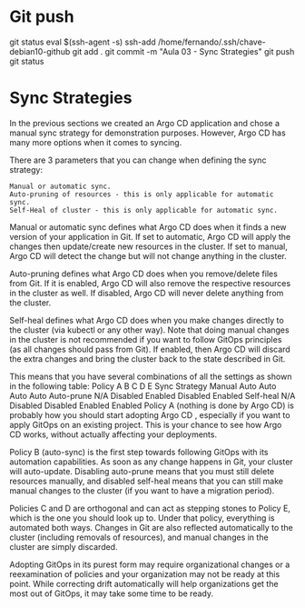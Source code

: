 
# ################################################################################################################################################################
# ################################################################################################################################################################
# ################################################################################################################################################################
# Git push
git status
eval $(ssh-agent -s)
ssh-add /home/fernando/.ssh/chave-debian10-github
git add .
git commit -m "Aula 03 - Sync Strategies"
git push
git status


# ################################################################################################################################################################
# ################################################################################################################################################################
# ################################################################################################################################################################
# Sync Strategies

In the previous sections we created an Argo CD application and chose a manual sync strategy for demonstration purposes. However, Argo CD has many more options when it comes to syncing.

There are 3 parameters that you can change when defining the sync strategy:

    Manual or automatic sync.
    Auto-pruning of resources - this is only applicable for automatic sync.
    Self-Heal of cluster - this is only applicable for automatic sync.


Manual or automatic sync defines what Argo CD does when it finds a new version of your application in Git. If set to automatic, Argo CD will apply the changes then update/create new resources in the cluster. If set to manual, Argo CD will detect the change but will not change anything in the cluster.

Auto-pruning defines what Argo CD does when you remove/delete files from Git. If it is enabled, Argo CD will also remove the respective resources in the cluster as well. If disabled, Argo CD will never delete anything from the cluster.

Self-heal defines what Argo CD does when you make changes directly to the cluster (via kubectl or any other way). Note that doing manual changes in the cluster is not recommended if you want to follow GitOps principles (as all changes should pass from Git). If enabled, then Argo CD will discard the extra changes and bring the cluster back to the state described in Git.

This means that you have several combinations of all the settings as shown in the following table:
Policy
	A
	 B	C
	 D	E
Sync Strategy
	 Manual	Auto
	Auto
	Auto
	Auto
Auto-prune
	N/A
	Disabled
	Enabled
	Disabled
	Enabled
Self-heal
	N/A
	Disabled
	Disabled
	 Enabled	Enabled
Policy A (nothing is done by Argo CD) is probably how you should start adopting Argo CD , especially if you want to apply GitOps on an existing project. This is your chance to see how Argo CD works, without actually affecting your deployments.

Policy B (auto-sync) is the first step towards following GitOps with its automation capabilities. As soon as any change happens in Git, your cluster will auto-update. Disabling auto-prune means that you must still delete resources manually, and disabled self-heal means that you can still make manual changes to the cluster (if you want to have a migration period).

Policies C and D are orthogonal and can act as stepping stones to Policy E, which is the one you should look up to. 
Under that policy, everything is automated both ways. Changes in Git are also reflected automatically to the cluster (including removals of resources), and manual changes in the cluster are simply discarded.

Adopting GitOps in its purest form may require organizational changes or a reexamination of policies and your organization may not be ready at this point. While correcting drift automatically will help organizations get the most out of GitOps, it may take some time to be ready.


